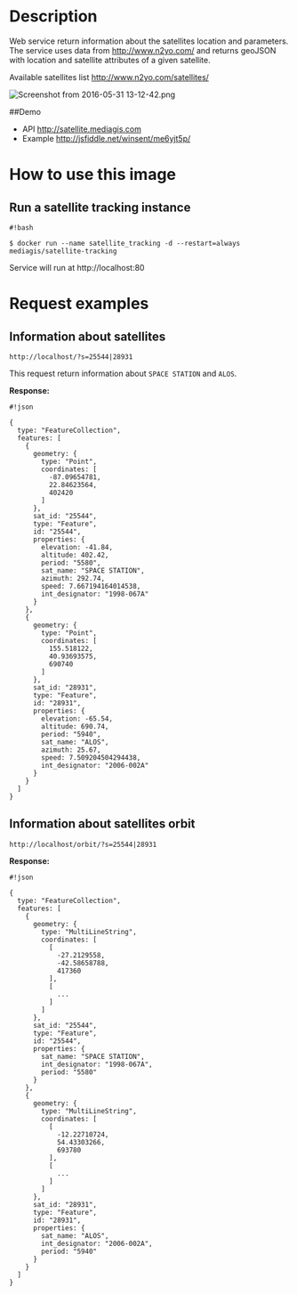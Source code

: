 # Description

Web service return information about the satellites location and parameters. The service uses data from http://www.n2yo.com/ and returns geoJSON with location and satellite attributes of a given satellite.

Available satellites list http://www.n2yo.com/satellites/ 

![Screenshot from 2016-05-31 13-12-42.png](https://bitbucket.org/repo/qq8xLk/images/4188823746-Screenshot%20from%202016-05-31%2013-12-42.png)

##Demo

* API http://satellite.mediagis.com
* Example http://jsfiddle.net/winsent/me6yjt5p/

# How to use this image

## Run a satellite tracking instance

```
#!bash

$ docker run --name satellite_tracking -d --restart=always mediagis/satellite-tracking
```
Service will run at http://localhost:80


# Request examples


## Information about satellites

```
http://localhost/?s=25544|28931
```
This request return information about `SPACE STATION` and `ALOS`.

**Response:**

```
#!json

{
  type: "FeatureCollection",
  features: [
    {
      geometry: {
        type: "Point",
        coordinates: [
          -87.09654781,
          22.84623564,
          402420
        ]
      },
      sat_id: "25544",
      type: "Feature",
      id: "25544",
      properties: {
        elevation: -41.84,
        altitude: 402.42,
        period: "5580",
        sat_name: "SPACE STATION",
        azimuth: 292.74,
        speed: 7.667194164014538,
        int_designator: "1998-067A"
      }
    },
    {
      geometry: {
        type: "Point",
        coordinates: [
          155.518122,
          40.93693575,
          690740
        ]
      },
      sat_id: "28931",
      type: "Feature",
      id: "28931",
      properties: {
        elevation: -65.54,
        altitude: 690.74,
        period: "5940",
        sat_name: "ALOS",
        azimuth: 25.67,
        speed: 7.509204504294438,
        int_designator: "2006-002A"
      }
    }
  ]
}
```

## Information about satellites orbit

```
http://localhost/orbit/?s=25544|28931
```

**Response:**

```
#!json

{
  type: "FeatureCollection",
  features: [
    {
      geometry: {
        type: "MultiLineString",
        coordinates: [
          [
            -27.2129558,
            -42.58658788,
            417360
          ],
          [
            ...
          ]
        ]
      },
      sat_id: "25544",
      type: "Feature",
      id: "25544",
      properties: {
        sat_name: "SPACE STATION",
        int_designator: "1998-067A",
        period: "5580"
      }
    },
    {
      geometry: {
        type: "MultiLineString",
        coordinates: [
          [
            -12.22710724,
            54.43303266,
            693780
          ],
          [
            ...
          ]
        ]
      },
      sat_id: "28931",
      type: "Feature",
      id: "28931",
      properties: {
        sat_name: "ALOS",
        int_designator: "2006-002A",
        period: "5940"
      }
    }
  ]
}
```
